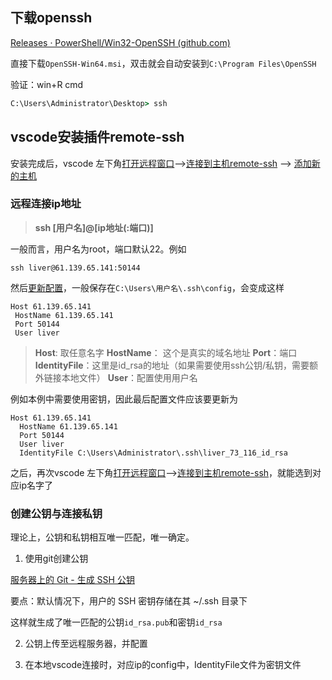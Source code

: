 ## 下载openssh

[Releases · PowerShell/Win32-OpenSSH (github.com)](https://github.com/PowerShell/Win32-OpenSSH/releases)

直接下载`OpenSSH-Win64.msi`，双击就会自动安装到`C:\Program Files\OpenSSH`

验证：win+R cmd 

```cmd
C:\Users\Administrator\Desktop> ssh
```

## vscode安装插件remote-ssh

安装完成后，vscode 左下角<u>打开远程窗口</u>--><u>连接到主机remote-ssh</u> --> <u>添加新的主机</u>

### 远程连接ip地址

> **ssh [用户名]@[ip地址(:端口)]**

一般而言，用户名为root，端口默认22。例如

```
ssh liver@61.139.65.141:50144
```

然后<u>更新配置</u>，一般保存在`C:\Users\用户名\.ssh\config`，会变成这样

```config
Host 61.139.65.141
 HostName 61.139.65.141
 Port 50144
 User liver
```

> **Host**: 取任意名字
> **HostName**： 这个是真实的域名地址
> **Port**：端口
> **IdentityFile**：这里是id_rsa的地址（如果需要使用ssh公钥/私钥，需要额外链接本地文件）
> **User**：配置使用用户名

例如本例中需要使用密钥，因此最后配置文件应该要更新为

```
Host 61.139.65.141
  HostName 61.139.65.141
  Port 50144
  User liver
  IdentityFile C:\Users\Administrator\.ssh\liver_73_116_id_rsa
```

之后，再次vscode 左下角<u>打开远程窗口</u>--><u>连接到主机remote-ssh</u>，就能选到对应ip名字了

### 创建公钥与连接私钥
理论上，公钥和私钥相互唯一匹配，唯一确定。
1. 使用git创建公钥

[服务器上的 Git - 生成 SSH 公钥](https://git-scm.com/book/zh/v2/%E6%9C%8D%E5%8A%A1%E5%99%A8%E4%B8%8A%E7%9A%84-Git-%E7%94%9F%E6%88%90-SSH-%E5%85%AC%E9%92%A5)

要点：默认情况下，用户的 SSH 密钥存储在其 ~/.ssh 目录下

这样就生成了唯一匹配的公钥`id_rsa.pub`和密钥`id_rsa`

2. 公钥上传至远程服务器，并配置

3. 在本地vscode连接时，对应ip的config中，IdentityFile文件为密钥文件